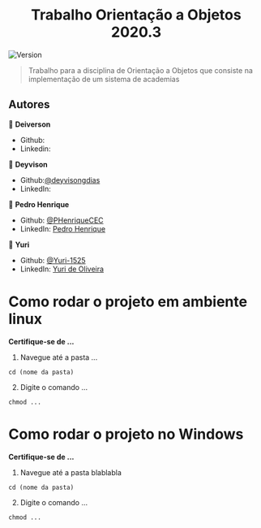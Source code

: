 <h1 align="center">Trabalho Orientação a Objetos 2020.3</h1>
<p>
  <img alt="Version" src="https://img.shields.io/badge/version-0.1.0-blue.svg?cacheSeconds=2592000" />
</p>

> Trabalho para a disciplina de Orientação a Objetos que consiste na implementação de um sistema de academias


## Autores

👤 **Deiverson**

* Github: 
* Linkedin: 


👤 **Deyvison**

* Github:[@deyvisongdias](https://github.com/deyvisongdias)
* LinkedIn: 

👤 **Pedro Henrique**

* Github: [@PHenriqueCEC](https://github.com/PHenriqueCEC)
* LinkedIn: [Pedro Henrique](https://www.linkedin.com/in/pedro-henrique-77baa01a9/)

👤 **Yuri**

* Github: [@Yuri-1525](https://github.com/Yuri-1525)
* LinkedIn: [Yuri de Oliveira](https://www.linkedin.com/in/yuri-oliveira-635843204/)






# Como rodar o projeto em ambiente linux
**Certifique-se de ...**

1. Navegue até a pasta ...
```
cd (nome da pasta)
```

2. Digite o comando ...
```
chmod ...
```

# Como rodar o projeto no Windows
**Certifique-se de ...**

1. Navegue até a pasta blablabla
```
cd (nome da pasta)
```

2. Digite o comando ... 
```
chmod ...
```

